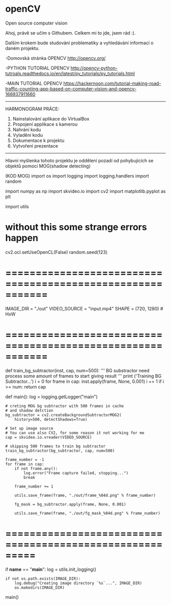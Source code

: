 # openCV
Open source computer vision

Ahoj, právě se učím s Githubem.
    Celkem mi to jde, jsem rád :).
    
Dalším krokem bude studování problematiky a vyhledávání informací o daném projektu.

-Domovská stránka OPENCV
http://opencv.org/

-PYTHON TUTORIAL OPENCV 
http://opencv-python-tutroals.readthedocs.io/en/latest/py_tutorials/py_tutorials.html

-MAIN TUTORIAL OPENCV
https://hackernoon.com/tutorial-making-road-traffic-counting-app-based-on-computer-vision-and-opencv-166937911660

_________________________________________________________________________________________________________________
HARMONOGRAM PRÁCE:   
1) Nainstalování aplikace do VirtualBox
2) Propojení applikace s kamerou
3) Nahrání kodu
4) Vyladění kodu
5) Dokumentace k projektu
6) Vytvoření prezentace
_________________________________________________________________________________________________________________



Hlavní myšlenka tohoto projektu je oddělení pozadí od pohybujících se objektů pomocí MOG(shadow detecting)


(KOD MOG)
import os
import logging
import logging.handlers
import random

import numpy as np
import skvideo.io
import cv2
import matplotlib.pyplot as plt

import utils
# without this some strange errors happen
cv2.ocl.setUseOpenCL(False)
random.seed(123)

# ===========================================================
IMAGE_DIR = "./out"
VIDEO_SOURCE = "input.mp4"
SHAPE = (720, 1280)  # HxW
# ===========================================================


def train_bg_subtractor(inst, cap, num=500):
    '''
        BG substractor need process some amount of frames to start giving result
    '''
    print ('Training BG Subtractor...')
    i = 0
    for frame in cap:
        inst.apply(frame, None, 0.001)
        i += 1
        if i >= num:
            return cap


def main():
    log = logging.getLogger("main")

    # creting MOG bg subtractor with 500 frames in cache
    # and shadow detction
    bg_subtractor = cv2.createBackgroundSubtractorMOG2(
        history=500, detectShadows=True)

    # Set up image source
    # You can use also CV2, for some reason it not working for me
    cap = skvideo.io.vreader(VIDEO_SOURCE)

    # skipping 500 frames to train bg subtractor
    train_bg_subtractor(bg_subtractor, cap, num=500)

    frame_number = -1
    for frame in cap:
        if not frame.any():
            log.error("Frame capture failed, stopping...")
            break

        frame_number += 1

        utils.save_frame(frame, "./out/frame_%04d.png" % frame_number)

        fg_mask = bg_subtractor.apply(frame, None, 0.001)
        
        utils.save_frame(frame, "./out/fg_mask_%04d.png" % frame_number)

# =========================================================

if __name__ == "__main__":
    log = utils.init_logging()

    if not os.path.exists(IMAGE_DIR):
        log.debug("Creating image directory `%s`...", IMAGE_DIR)
        os.makedirs(IMAGE_DIR)

main()
